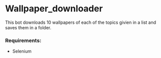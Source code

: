 # Wallpaper_downloader

This bot downloads 10 wallpapers of each of the topics givien in a list and saves them in a folder.

### Requirements:

 - Selenium

